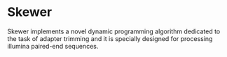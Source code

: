 # Skewer

Skewer implements a novel dynamic programming algorithm dedicated to the task of adapter trimming and it is specially designed for processing illumina paired-end sequences.
